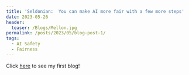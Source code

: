 ```yaml
---
title: 'Seldonian:  You can make AI more fair with a few more steps'
date: 2023-05-26
header:
  teaser: /Blogs/Mellon.jpg
permalink: /posts/2023/05/blog-post-1/
tags:
  - AI Safety
  - Fairness
---
```

Click [here](https://sepia-office-ba0.notion.site/Seldonian-You-can-make-AI-more-fair-with-a-few-more-steps-0824962dc2b246f386c624c62b6989ee) to see my first blog!